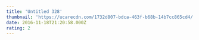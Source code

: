 ```yaml
---
title: 'Untitled 328'
thumbnail: 'https://ucarecdn.com/1732d807-bdca-463f-b68b-14b7cc865cd4/'
date: 2016-11-18T21:20:58.000Z
rating: 2
---
```

